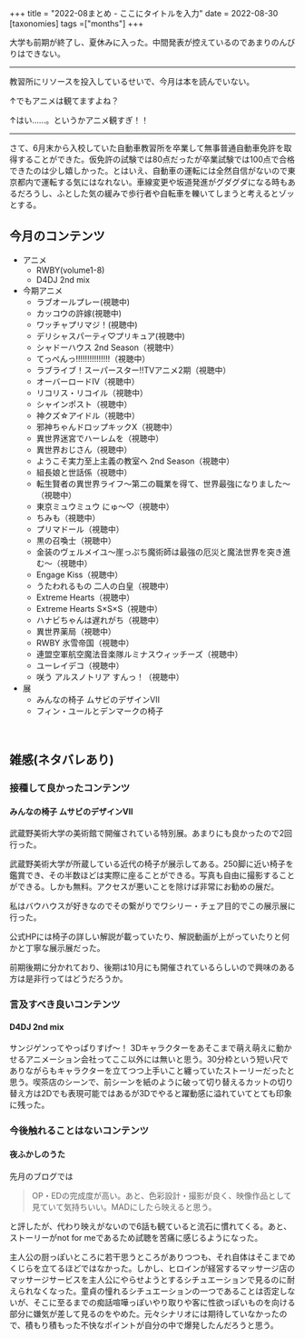 +++
title = "2022-08まとめ - ここにタイトルを入力"
date = 2022-08-30
[taxonomies]
tags =["months"]
+++

大学も前期が終了し、夏休みに入った。中間発表が控えているのであまりのんびりはできない。

<!-- more -->

---

教習所にリソースを投入しているせいで、今月は本を読んでいない。

↑でもアニメは観てますよね？

↑はい……。というかアニメ観すぎ！！

---

さて、6月末から入校していた自動車教習所を卒業して無事普通自動車免許を取得することができた。仮免許の試験では80点だったが卒業試験では100点で合格できたのは少し嬉しかった。とはいえ、自動車の運転には全然自信がないので東京都内で運転する気にはなれない。車線変更や坂道発進がグダグダになる時もあるだろうし、ふとした気の緩みで歩行者や自転車を轢いてしまうと考えるとゾッとする。




## 今月のコンテンツ
+ アニメ
    + RWBY(volume1-8)
    + D4DJ 2nd mix
+ 今期アニメ
    + ラブオールプレー(視聴中)
    + カッコウの許嫁(視聴中)
    + ワッチャプリマジ！(視聴中)
    + デリシャスパーティ♡プリキュア(視聴中)
    + シャドーハウス 2nd Season（視聴中）
    + てっぺんっ!!!!!!!!!!!!!!!（視聴中）
    + ラブライブ！スーパースター!!TVアニメ2期（視聴中）
    + オーバーロードIV（視聴中）
    + リコリス・リコイル（視聴中）
    + シャインポスト（視聴中）
    + 神クズ☆アイドル（視聴中）
    + 邪神ちゃんドロップキックX（視聴中）
    + 異世界迷宮でハーレムを（視聴中）
    + 異世界おじさん（視聴中）
    + ようこそ実力至上主義の教室へ 2nd Season（視聴中）
    + 組長娘と世話係（視聴中）
    + 転生賢者の異世界ライフ～第二の職業を得て、世界最強になりました～（視聴中）
    + 東京ミュウミュウ にゅ～♡（視聴中）
    + ちみも（視聴中）
    + プリマドール（視聴中）
    + 黒の召喚士（視聴中）
    + 金装のヴェルメイユ～崖っぷち魔術師は最強の厄災と魔法世界を突き進む～（視聴中）
    + Engage Kiss（視聴中）
    + うたわれるもの 二人の白皇（視聴中）
    + Extreme Hearts（視聴中）
    + Extreme Hearts S×S×S（視聴中）
    + ハナビちゃんは遅れがち（視聴中）
    + 異世界薬局（視聴中）
    + RWBY 氷雪帝国（視聴中）
    + 連盟空軍航空魔法音楽隊ルミナスウィッチーズ（視聴中）
    + ユーレイデコ（視聴中）
    + 咲う アルスノトリア すんっ！（視聴中）
+ 展
    + みんなの椅子 ムサビのデザインⅦ
    + フィン・ユールとデンマークの椅子

<br>

## 雑感(ネタバレあり)
### 接種して良かったコンテンツ
#### みんなの椅子 ムサビのデザインⅦ
武蔵野美術大学の美術館で開催されている特別展。あまりにも良かったので2回行った。

武蔵野美術大学が所蔵している近代の椅子が展示してある。250脚に近い椅子を鑑賞でき、その半数ほどは実際に座ることができる。写真も自由に撮影することができる。しかも無料。アクセスが悪いことを除けば非常にお勧めの展だ。

私はバウハウスが好きなのでその繋がりでワシリー・チェア目的でこの展示展に行った。

公式HPには椅子の詳しい解説が載っていたり、解説動画が上がっていたりと何かと丁寧な展示展だった。

前期後期に分かれており、後期は10月にも開催されているらしいので興味のある方は是非行ってはどうだろうか。

### 言及すべき良いコンテンツ
#### D4DJ 2nd mix
サンジゲンってやっぱりすげ〜！ 3Dキャラクターをあそこまで萌え萌えに動かせるアニメーション会社ってここ以外には無いと思う。30分枠という短い尺でありながらもキャラクターを立てつつ上手いこと纏っていたストーリーだったと思う。喫茶店のシーンで、前シーンを紙のように破って切り替えるカットの切り替え方は2Dでも表現可能ではあるが3Dでやると躍動感に溢れていてとても印象に残った。


### 今後触れることはないコンテンツ
#### 夜ふかしのうた
先月のブログでは

> OP・EDの完成度が高い。あと、色彩設計・撮影が良く、映像作品として見ていて気持ちいい。MADにしたら映えると思う。

と評したが、代わり映えがないので6話も観ていると流石に慣れてくる。あと、ストーリーがnot for meであるため試聴を苦痛に感じるようになった。

主人公の厨っぽいところに若干思うところがありつつも、それ自体はそこまでめくじらを立てるほどではなかった。しかし、ヒロインが経営するマッサージ店のマッサージサービスを主人公にやらせようとするシチュエーションで見るのに耐えられなくなった。童貞の憧れるシチュエーションの一つであることは否定しないが、そこに至るまでの痴話喧嘩っぽいやり取りや客に性欲っぽいものを向ける部分に嫌気が差して見るのをやめた。元々シナリオには期待していなかったので、積もり積もった不快なポイントが自分の中で爆発したんだろうと思う。